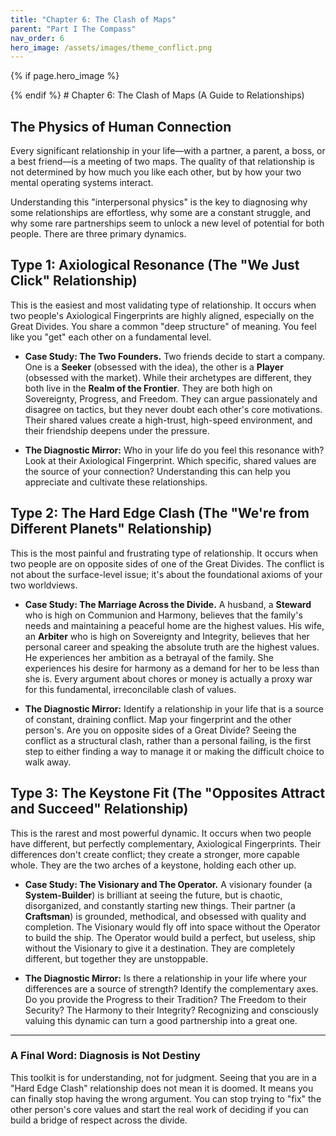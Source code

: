 ```yaml
---
title: "Chapter 6: The Clash of Maps"
parent: "Part I The Compass"
nav_order: 6
hero_image: /assets/images/theme_conflict.png
---
```

{% if page.hero_image %}
<div class="hero-banner"><img src="{{ page.hero_image | relative_url }}" alt=""></div>
{% endif %}
# Chapter 6: The Clash of Maps (A Guide to Relationships)

## The Physics of Human Connection

Every significant relationship in your life—with a partner, a parent, a boss, or a best friend—is a meeting of two maps. The quality of that relationship is not determined by how much you like each other, but by how your two mental operating systems interact.

Understanding this "interpersonal physics" is the key to diagnosing why some relationships are effortless, why some are a constant struggle, and why some rare partnerships seem to unlock a new level of potential for both people. There are three primary dynamics.

## Type 1: Axiological Resonance (The "We Just Click" Relationship)

This is the easiest and most validating type of relationship. It occurs when two people's Axiological Fingerprints are highly aligned, especially on the Great Divides. You share a common "deep structure" of meaning. You feel like you "get" each other on a fundamental level.

*   **Case Study: The Two Founders.** Two friends decide to start a company. One is a **Seeker** (obsessed with the idea), the other is a **Player** (obsessed with the market). While their archetypes are different, they both live in the **Realm of the Frontier**. They are both high on Sovereignty, Progress, and Freedom. They can argue passionately and disagree on tactics, but they never doubt each other's core motivations. Their shared values create a high-trust, high-speed environment, and their friendship deepens under the pressure.

*   **The Diagnostic Mirror:** Who in your life do you feel this resonance with? Look at their Axiological Fingerprint. Which specific, shared values are the source of your connection? Understanding this can help you appreciate and cultivate these relationships.

## Type 2: The Hard Edge Clash (The "We're from Different Planets" Relationship)

This is the most painful and frustrating type of relationship. It occurs when two people are on opposite sides of one of the Great Divides. The conflict is not about the surface-level issue; it's about the foundational axioms of your two worldviews.

*   **Case Study: The Marriage Across the Divide.** A husband, a **Steward** who is high on Communion and Harmony, believes that the family's needs and maintaining a peaceful home are the highest values. His wife, an **Arbiter** who is high on Sovereignty and Integrity, believes that her personal career and speaking the absolute truth are the highest values. He experiences her ambition as a betrayal of the family. She experiences his desire for harmony as a demand for her to be less than she is. Every argument about chores or money is actually a proxy war for this fundamental, irreconcilable clash of values.

*   **The Diagnostic Mirror:** Identify a relationship in your life that is a source of constant, draining conflict. Map your fingerprint and the other person's. Are you on opposite sides of a Great Divide? Seeing the conflict as a structural clash, rather than a personal failing, is the first step to either finding a way to manage it or making the difficult choice to walk away.

## Type 3: The Keystone Fit (The "Opposites Attract and Succeed" Relationship)

This is the rarest and most powerful dynamic. It occurs when two people have different, but perfectly complementary, Axiological Fingerprints. Their differences don't create conflict; they create a stronger, more capable whole. They are the two arches of a keystone, holding each other up.

*   **Case Study: The Visionary and The Operator.** A visionary founder (a **System-Builder**) is brilliant at seeing the future, but is chaotic, disorganized, and constantly starting new things. Their partner (a **Craftsman**) is grounded, methodical, and obsessed with quality and completion. The Visionary would fly off into space without the Operator to build the ship. The Operator would build a perfect, but useless, ship without the Visionary to give it a destination. They are completely different, but together they are unstoppable.

*   **The Diagnostic Mirror:** Is there a relationship in your life where your differences are a source of strength? Identify the complementary axes. Do you provide the Progress to their Tradition? The Freedom to their Security? The Harmony to their Integrity? Recognizing and consciously valuing this dynamic can turn a good partnership into a great one.

---
### A Final Word: Diagnosis is Not Destiny

This toolkit is for understanding, not for judgment. Seeing that you are in a "Hard Edge Clash" relationship does not mean it is doomed. It means you can finally stop having the wrong argument. You can stop trying to "fix" the other person's core values and start the real work of deciding if you can build a bridge of respect across the divide.
